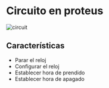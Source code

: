 # Circuito en proteus
![circuit](https://i.imgur.com/tjUSkf0.png)
## Características
- Parar el reloj 
- Configurar el reloj
- Establecer hora de prendido
- Establecer hora de apagado
